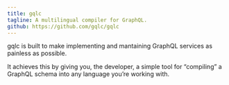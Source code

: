 ```yaml
---
title: gqlc
tagline: A multilingual compiler for GraphQL.
github: https://github.com/gqlc/gqlc
---
```


gqlc is built to make implementing and mantaining GraphQL services as painless as possible.

It achieves this by giving you, the developer, a simple tool for “compiling” a GraphQL schema into any language you’re working with.
